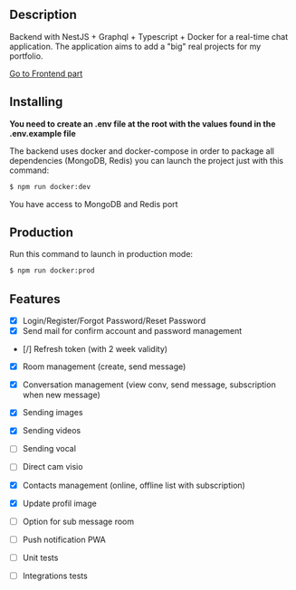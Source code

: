 ## Description

Backend with NestJS + Graphql + Typescript + Docker for a real-time chat application. The application aims to add a "big" real projects for my portfolio.

<a href="https://github.com/juliendu11/chat-application-front-vue3">Go to Frontend part</a>
## Installing

<b>You need to create an .env file at the root with the values found in the .env.example file</b>

The backend uses docker and docker-compose in order to package all dependencies (MongoDB, Redis) you can launch the project just with this command:

```bash
$ npm run docker:dev
```
You have access to MongoDB and Redis port

## Production

Run this command to launch in production mode:

```bash
$ npm run docker:prod
```

## Features

- [X] Login/Register/Forgot Password/Reset Password
- [X] Send mail for confirm account and password management
- [/] Refresh token (with 2 week validity)
- [X] Room management (create, send message)
- [X] Conversation management (view conv, send message, subscription when new message)
- [X] Sending images
- [X] Sending videos
- [ ] Sending vocal
- [ ] Direct cam visio
- [X] Contacts management (online, offline list with subscription)
- [X] Update profil image
- [ ] Option for sub message room
- [ ] Push notification PWA

- [ ] Unit tests
- [ ] Integrations tests
